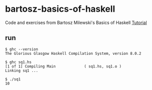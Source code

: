 # bartosz-basics-of-haskell
Code and exercises from Bartosz Milewski's Basics of Haskell [Tutorial]

## run

```shell
$ ghc --version
The Glorious Glasgow Haskell Compilation System, version 8.0.2

$ ghc sq1.hs
[1 of 1] Compiling Main             ( sq1.hs, sq1.o )
Linking sq1 ...

$ ./sq1
10
```

[Tutorial]: https://www.schoolofhaskell.com/user/bartosz/basics-of-haskell
